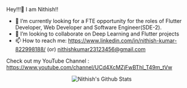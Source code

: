 Hey!!!👋
I am Nithish!!

- 🌱 I’m currently looking for a FTE opportunity for the roles of Flutter Developer, Web Developer and Software Engineer(SDE-2). 
- 👯 I’m looking to collaborate on Deep Learning and Flutter projects
- 📫 How to reach me: https://www.linkedin.com/in/nithish-kumar-822998188/ (or) nithishkumar23123456@gmail.com

Check out my YouTube Channel : https://www.youtube.com/channel/UCd4XcMZjFwBThl_T49m_tVw   


<p align="center">
<img align="center" src="https://github-readme-stats.vercel.app/api?username=Nithish2312&show_icons=true&line_height=21" alt="Nithish's Github Stats" />
 
</p>

